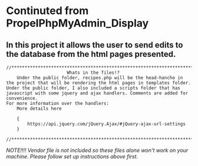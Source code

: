 # Continuted from PropelPhpMyAdmin_Display

## In this project it allows the user to send edits to the database from the html pages presented.

```
//****************************************************************************//
                       Whats in the files!?
    Under the public folder, recipes.php will be the head-hancho in the project that will be rendering the html pages in templates folder. Under the public folder, I also included a scripts folder that has javascript with some jquery and ajax handlers. Comments are added for convenience.
For more information over the handlers:
    More details here
    
    {
        https://api.jquery.com/jQuery.Ajax/#jQuery-ajax-url-settings
    }
    
//****************************************************************************//
```
*NOTE!!!!*
*Vendor file is not included so these files alone won't work on your machine. Please follow set up instructions above first.*






